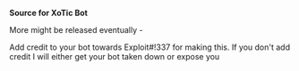 **Source for XoTic Bot**

More might be released eventually -

Add credit to your bot towards Exploit#!337 for making this.
If you don't add credit I will either get your bot taken down or expose you
